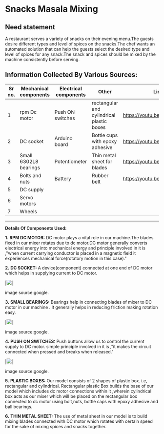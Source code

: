 #  Snacks Masala Mixing
## Need statement
 A restaurant serves a variety of snacks on their evening menu.The guests desire different types and level of spices on the   snacks.The chef wants an automated solution that can help the guests select the desired type and level of spices for any snack.The snack and spices should be mixed by the machine consistently before serving.
## Information Collected By Various Sources:
|Sr no.|Mechanical components|Electrical components|Other|Links|
|--|--|--|--|--|
|1|rpm Dc motor|Push ON switches|rectangular and cylindrical plastic boxes|https://youtu.be/Z2zK6UAEOGk|
|2|DC socket|Arduino board|Bottle cups with epoxy adhesive|https://youtu.be/uqXUjiie394|
|3|Small 6302L8 bearings|Potentiometer|Thin metal sheet for blades|https://youtu.be/hacZfAwSLDc|
|4|Bolts and nuts|Battery|Rubber belt|https://youtu.be/WTtT92Gr1CY|
|5|DC supply||||
|6|Servo motors||||
|7|Wheels||||



***


**Details Of Components Used:**

**1.** **RPM DC MOTOR:**
DC motor plays a vital role in our machine.The blades fixed in our mixer rotates due to dc motor.DC motor generally converts electrical energy into mechanical energy and principle involved in it is ,"when current carrying conductor is placed in a magnetic field it experiences mechanical force(rotatory motion in this case)."

**2.** **DC SOCKET:**
A device(component) connected at one end of DC motor which helps in supplying current to DC motor.

|![](https://5.imimg.com/data5/NP/TK/MY-25392387/dc-socket-500x500.jpg)| 

image source:google.

**3.** **SMALL BEARINGS:**
Bearings help in connecting blades of mixer to DC motor in our machine . It generally helps in reducing friction making rotation easy.

|![](https://www.motionindustries.com/motion3/fsdb/images/item/NTN_1153.jpg)|

image source:google.

**4.** **PUSH ON SWITCHES:**
Push buttons allow us to control the current supply to DC motor. simple principle involved in it is ,"it makes the circuit connected when pressed and breaks when released."

|![](https://www.robomart.com/image/cache/catalog/RM0914/push-button-on-off-switch-500x500.jpg)|

image source:google.

**5.** **PLASTIC BOXES:**
Our model consists of 2 shapes of plastic box. i.e, rectangular and cylindrical. Rectangular plastic Box builds the base  of our model which includes dc motor connections within it ,wherein cylindrical box acts as our mixer which will be placed on the rectangular box connected to dc motor using bolt,nuts, bottle caps with epoxy adhesive and ball bearings.

**6.** **THIN METAL SHEET:**
The use of metal sheet in our model is to build mixing blades connected with DC motor which rotates with certain speed  for the sake of mixing spices and snacks together.